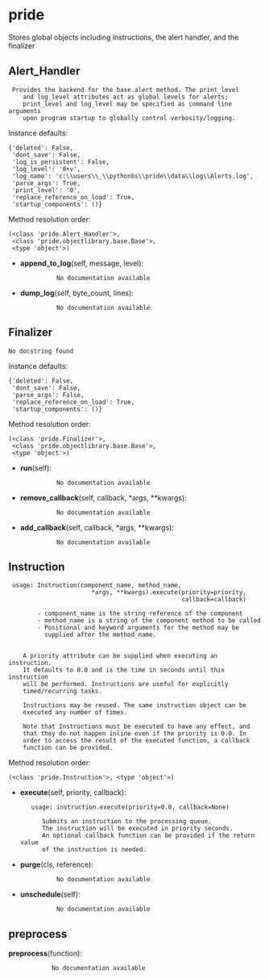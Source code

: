 pride
==============

 Stores global objects including instructions, the alert handler, and the finalizer 

Alert_Handler
--------------

	 Provides the backend for the base.alert method. The print_level
        and log_level attributes act as global levels for alerts;
        print_level and log_level may be specified as command line arguments
        upon program startup to globally control verbosity/logging. 


Instance defaults: 

	{'deleted': False,
	 'dont_save': False,
	 'log_is_persistent': False,
	 'log_level': '0+v',
	 'log_name': 'c:\\users\\_\\pythonbs\\pride\\data\\log\\Alerts.log',
	 'parse_args': True,
	 'print_level': '0',
	 'replace_reference_on_load': True,
	 'startup_components': ()}

Method resolution order: 

	(<class 'pride.Alert_Handler'>,
	 <class 'pride.objectlibrary.base.Base'>,
	 <type 'object'>)

- **append_to_log**(self, message, level):

				No documentation available


- **dump_log**(self, byte_count, lines):

				No documentation available


Finalizer
--------------

	No docstring found


Instance defaults: 

	{'deleted': False,
	 'dont_save': False,
	 'parse_args': False,
	 'replace_reference_on_load': True,
	 'startup_components': ()}

Method resolution order: 

	(<class 'pride.Finalizer'>,
	 <class 'pride.objectlibrary.base.Base'>,
	 <type 'object'>)

- **run**(self):

				No documentation available


- **remove_callback**(self, callback, *args, **kwargs):

				No documentation available


- **add_callback**(self, callback, *args, **kwargs):

				No documentation available


Instruction
--------------

	 usage: Instruction(component_name, method_name,
                           *args, **kwargs).execute(priority=priority,
                                                    callback=callback)

            - component_name is the string reference of the component
            - method_name is a string of the component method to be called
            - Positional and keyword arguments for the method may be
              supplied after the method_name.


        A priority attribute can be supplied when executing an instruction.
        It defaults to 0.0 and is the time in seconds until this instruction
        will be performed. Instructions are useful for explicitly
        timed/recurring tasks.

        Instructions may be reused. The same instruction object can be
        executed any number of times.

        Note that Instructions must be executed to have any effect, and
        that they do not happen inline even if the priority is 0.0. In
        order to access the result of the executed function, a callback
        function can be provided.


Method resolution order: 

	(<class 'pride.Instruction'>, <type 'object'>)

- **execute**(self, priority, callback):

		 usage: instruction.execute(priority=0.0, callback=None)

            Submits an instruction to the processing queue.
            The instruction will be executed in priority seconds.
            An optional callback function can be provided if the return value
            of the instruction is needed. 


- **purge**(cls, reference):

				No documentation available


- **unschedule**(self):

				No documentation available


preprocess
--------------

**preprocess**(function):

				No documentation available
